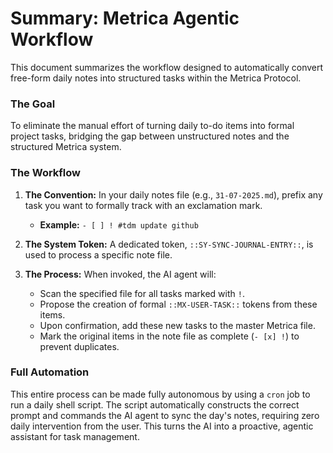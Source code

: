 # Summary: Metrica Agentic Workflow

This document summarizes the workflow designed to automatically convert free-form daily notes into structured tasks within the Metrica Protocol.

### The Goal

To eliminate the manual effort of turning daily to-do items into formal project tasks, bridging the gap between unstructured notes and the structured Metrica system.

### The Workflow

1.  **The Convention:** In your daily notes file (e.g., `31-07-2025.md`), prefix any task you want to formally track with an exclamation mark.
    *   **Example:** `- [ ] ! #tdm update github`

2.  **The System Token:** A dedicated token, `::SY-SYNC-JOURNAL-ENTRY::`, is used to process a specific note file.

3.  **The Process:** When invoked, the AI agent will:
    *   Scan the specified file for all tasks marked with `!`.
    *   Propose the creation of formal `::MX-USER-TASK::` tokens from these items.
    *   Upon confirmation, add these new tasks to the master Metrica file.
    *   Mark the original items in the note file as complete (`- [x] !`) to prevent duplicates.

### Full Automation

This entire process can be made fully autonomous by using a `cron` job to run a daily shell script. The script automatically constructs the correct prompt and commands the AI agent to sync the day's notes, requiring zero daily intervention from the user. This turns the AI into a proactive, agentic assistant for task management.